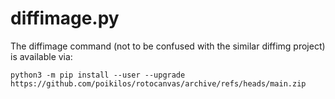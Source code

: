 # diffimage.py
The diffimage command (not to be confused with the similar diffimg project) is available via:
```
python3 -m pip install --user --upgrade https://github.com/poikilos/rotocanvas/archive/refs/heads/main.zip
```

